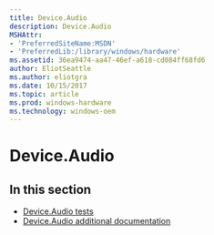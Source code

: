 ```yaml
---
title: Device.Audio
description: Device.Audio
MSHAttr:
- 'PreferredSiteName:MSDN'
- 'PreferredLib:/library/windows/hardware'
ms.assetid: 36ea9474-aa47-46ef-a618-cd084ff68fd6
author: EliotSeattle
ms.author: eliotgra
ms.date: 10/15/2017
ms.topic: article
ms.prod: windows-hardware
ms.technology: windows-oem
---
```


# Device.Audio


## <span id="in_this_section"></span>In this section


-   [Device.Audio tests](device-audio-tests.md)
-   [Device.Audio additional documentation](device-audio-additional-documentation.md)

 

 






